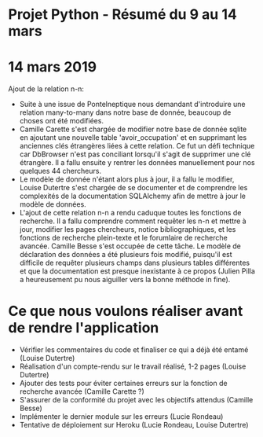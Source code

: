 # Projet Python - Résumé du 9 au 14 mars
# 14 mars 2019

Ajout de la relation n-n: 
* Suite à une issue de Pontelneptique nous demandant d'introduire une relation many-to-many dans notre base de donnée,
beaucoup de choses ont été modifiées. 
* Camille Carette s'est chargée de modifier notre base de donnée sqlite en ajoutant une nouvelle table 'avoir_occupation' et en supprimant
les anciennes clés étrangères liées à cette relation. Ce fut un défi technique car DbBrowser n'est pas conciliant lorsqu'il s'agit de supprimer
une clé étrangère. Il a fallu ensuite y rentrer les données manuellement pour nos quelques 44 chercheurs. 
* Le modèle de donnée n'étant alors plus à jour, il a fallu le modifier, Louise Dutertre s'est chargée de se documenter et de comprendre les complexités
de la documentation SQLAlchemy afin de mettre à jour le modèle de données.
* L'ajout de cette relation n-n a rendu caduque toutes les fonctions de recherche. Il a fallu comprendre comment requêter les n-n et mettre à jour, 
modifier les pages chercheurs, notice bibliographiques, et les fonctions de recherche plein-texte et le forumlaire de recherche avancée. Camille
Besse s'est occupée de cette tâche. Le modèle de déclaration des données a été plusieurs fois modifié, puisqu'il est difficile de requêter plusieurs champs dans plusieurs
tables différentes et que la documentation est presque inexistante à ce propos (Julien Pilla a heureusement pu nous aiguiller vers la bonne méthode in fine). 

# Ce que nous voulons réaliser avant de rendre l'application
* Vérifier les commentaires du code et finaliser ce qui a déjà été entamé (Louise Dutertre)
* Réalisation d'un compte-rendu sur le travail réalisé, 1-2 pages (Louise Dutertre)
* Ajouter des tests pour éviter certaines erreurs sur la fonction de recherche avancée (Camille Carette ?)
* S'assurer de la conformité du projet avec les objectifs attendus (Camille Besse)
* Implémenter le dernier module sur les erreurs (Lucie Rondeau)
* Tentative de déploiement sur Heroku (Lucie Rondeau, Louise Dutertre)
